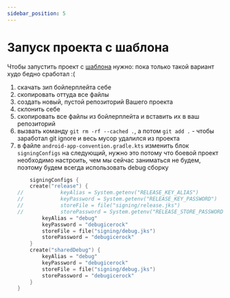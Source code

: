 ```yaml
---
sidebar_position: 5
---
```


# Запуск проекта с шаблона

Чтобы запустить проект с [шаблона](/university/4-icerock-basics/mobile-moko-boilerplate) нужно:
пока только такой вариант худо бедно сработал :(

1. скачать зип бойлерплейта себе 
1. скопировать оттуда все файлы 
1. создать новый, пустой репозиторий Вашего проекта
1. склонить себе 
1. скопировать все файлы из бойлерплейта и вставить их в ваш репозиторий 
1. вызвать команду `git rm -rf --cached .`, а потом `git add .` - чтобы заработал git ignore и весь мусор удалился из проекта 
1. в файле `android-app-convention.gradle.kts` изменить блок `signingConfigs` на следующий, нужно это потому что боевой проект необходимо настроить, чем мы сейчас заниматься не будем, поэтому будем всегда использовать debug сборку
    ```kotlin
        signingConfigs {
        create("release") {
    //            keyAlias = System.getenv("RELEASE_KEY_ALIAS")
    //            keyPassword = System.getenv("RELEASE_KEY_PASSWORD")
    //            storeFile = file("signing/release.jks")
    //            storePassword = System.getenv("RELEASE_STORE_PASSWORD")
            keyAlias = "debug"
            keyPassword = "debugicerock"
            storeFile = file("signing/debug.jks")
            storePassword = "debugicerock"
        }
        create("sharedDebug") {
            keyAlias = "debug"
            keyPassword = "debugicerock"
            storeFile = file("signing/debug.jks")
            storePassword = "debugicerock"
        }
    }
    ```

